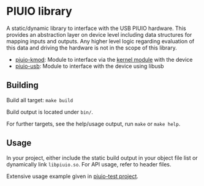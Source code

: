 # PIUIO library

A static/dynamic library to interface with the USB PIUIO hardware. This provides
an abstraction layer on device level including data structures for mapping
inputs and outputs. Any higher level logic regarding evaluation of this data
and driving the hardware is not in the scope of this library.

* [piuio-kmod](src/piuio-kmod.h): Module to interface via the
  [kernel module](../kmod/README.md) with the device
* [piuio-usb](src/piuio-usb.h): Module to interface with the device using
  libusb

## Building

Build all target: `make build`

Build output is located under `bin/`.

For further targets, see the help/usage output, run `make` or `make help`.

## Usage

In your project, either include the static build output in your object file list
or dynamically link `libpiuio.so`. For API usage, refer to header files.

Extensive usage example given in [piuio-test project](../piuio-test/README.md).
